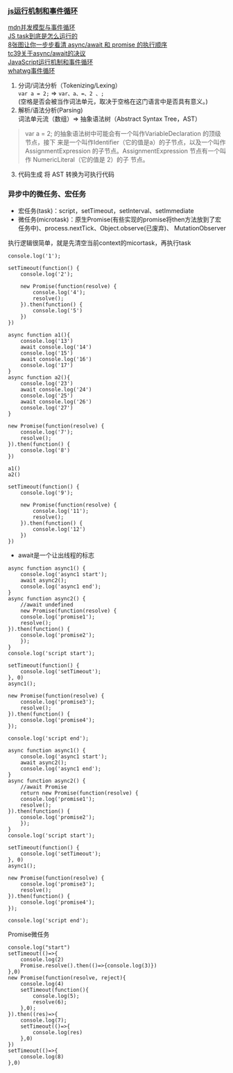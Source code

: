 ### [js运行机制和事件循环](https://segmentfault.com/a/1190000020651698)  
[mdn并发模型与事件循环](https://developer.mozilla.org/zh-CN/docs/Web/JavaScript/EventLoop)  
[JS task到底是怎么运行的](https://github.com/rhinel/blog-word/issues/4)  
[8张图让你一步步看清 async/await 和 promise 的执行顺序](https://segmentfault.com/a/1190000017224799)  
[tc39关于async/await的决议](https://github.com/tc39/ecma262/pull/1250)  
[JavaScript运行机制和事件循环](https://segmentfault.com/a/1190000017890121)  
[whatwg事件循环](https://html.spec.whatwg.org/multipage/webappapis.html#event-loops)  
1. 分词/词法分析（Tokenizing/Lexing）  
`var a = 2;` => `var、a、=、2 、;`  
(空格是否会被当作词法单元，取决于空格在这门语言中是否具有意义。)
2. 解析/语法分析(Parsing)  
词法单元流（数组）=> 抽象语法树（Abstract Syntax Tree，AST）
>var a = 2; 的抽象语法树中可能会有一个叫作VariableDeclaration 的顶级节点，接下
来是一个叫作Identifier（它的值是a）的子节点，以及一个叫作AssignmentExpression
的子节点。AssignmentExpression 节点有一个叫作 NumericLiteral（它的值是 2）的子
节点。
3. 代码生成
将 AST 转换为可执行代码

### 异步中的微任务、宏任务
* 宏任务(task)：script，setTimeout，setInterval、setImmediate  
* 微任务(microtask)：原生Promise(有些实现的promise将then方法放到了宏任务中)、process.nextTick、Object.observe(已废弃)、 MutationObserver  

执行逻辑很简单，就是先清空当前context的micortask，再执行task
```es6
console.log('1');

setTimeout(function() {
    console.log('2');

    new Promise(function(resolve) {
        console.log('4');
        resolve();
    }).then(function() {
        console.log('5')
    })
})

async function a1(){
    console.log('13')
    await console.log('14')
    console.log('15')
    await console.log('16')
    console.log('17')
}
async function a2(){
    console.log('23')
    await console.log('24')
    console.log('25')
    await console.log('26')
    console.log('27')
}

new Promise(function(resolve) {
    console.log('7');
    resolve();
}).then(function() {
    console.log('8')
})

a1()
a2()

setTimeout(function() {
    console.log('9');

    new Promise(function(resolve) {
        console.log('11');
        resolve();
    }).then(function() {
        console.log('12')
    })
})
```
* await是一个让出线程的标志 
```es6
async function async1() {
    console.log('async1 start');
    await async2();
    console.log('async1 end');
}
async function async2() {
    //await undefined
    new Promise(function(resolve) {
    console.log('promise1');
    resolve();
}).then(function() {
    console.log('promise2');
    });
}
console.log('script start');

setTimeout(function() {
    console.log('setTimeout');
}, 0)
async1();

new Promise(function(resolve) {
    console.log('promise3');
    resolve();
}).then(function() {
    console.log('promise4');
});

console.log('script end');
```
```es6
async function async1() {
    console.log('async1 start');
    await async2();
    console.log('async1 end');
}
async function async2() {
    //await Promise
    return new Promise(function(resolve) {
    console.log('promise1');
    resolve();
}).then(function() {
    console.log('promise2');
    });
}
console.log('script start');

setTimeout(function() {
    console.log('setTimeout');
}, 0)
async1();

new Promise(function(resolve) {
    console.log('promise3');
    resolve();
}).then(function() {
    console.log('promise4');
});

console.log('script end');
```
Promise微任务
```es6
console.log("start")
setTimeout(()=>{
	console.log(2)
	Promise.resolve().then(()=>{console.log(3)})
},0)
new Promise(function(resolve, reject){
	console.log(4)
	setTimeout(function(){
		console.log(5);
		resolve(6);
    },0);
}).then((res)=>{
	console.log(7);
	setTimeout(()=>{
		console.log(res)
    },0)
})
setTimeout(()=>{
	console.log(8)
},0)
```
